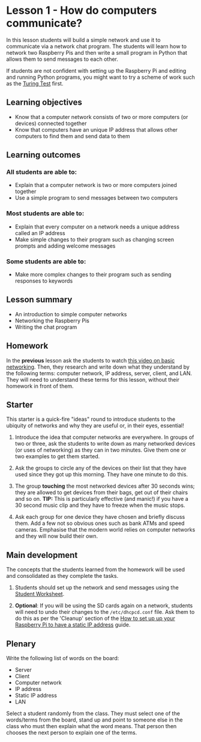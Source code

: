 # Lesson 1 - How do computers communicate?

In this lesson students will build a simple network and use it to communicate via a network chat program. The students will learn how to network two Raspberry Pis and then write a small program in Python that allows them to send messages to each other.

If students are not confident with setting up the Raspberry Pi and editing and running Python programs, you might want to try a scheme of work such as the [Turing Test](https://www.raspberrypi.org/learning/turing-test-lessons/) first.

## Learning objectives

- Know that a computer network consists of two or more computers (or devices) connected together
- Know that computers have an unique IP address that allows other computers to find them and send data to them

## Learning outcomes

### All students are able to:

- Explain that a computer network is two or more computers joined together
- Use a simple program to send messages between two computers

### Most students are able to:

- Explain that every computer on a network needs a unique address called an IP address
- Make simple changes to their program such as changing screen prompts and adding welcome messages

### Some students are able to:

- Make more complex changes to their program such as sending responses to keywords

## Lesson summary

- An introduction to simple computer networks
- Networking the Raspberry Pis
- Writing the chat program

## Homework

In the **previous** lesson ask the students to watch [this video on basic networking](http://www.youtube.com/watch?v=kNJZ-v263zc). Then, they research and write down what they understand by the following terms: computer network, IP address, server, client, and LAN. They will need to understand these terms for this lesson, without their homework in front of them.

## Starter

This starter is a quick-fire "ideas" round to introduce students to the ubiquity of networks and why they are useful or, in their eyes, essential!

1. Introduce the idea that computer networks are everywhere. In groups of two or three, ask the students to write down as many networked devices (or uses of networking) as they can in two minutes. Give them one or two examples to get them started.

1. Ask the groups to circle any of the devices on their list that they have used since they got up this morning. They have one minute to do this.

1. The group **touching** the most networked devices after 30 seconds wins; they are allowed to get devices from their bags, get out of their chairs and so on. **TIP:** This is particularly effective (and manic!) if you have a 30 second music clip and they have to freeze when the music stops.

1. Ask each group for one device they have chosen and briefly discuss them. Add a few not so obvious ones such as bank ATMs and speed cameras. Emphasise that the modern world relies on computer networks and they will now build their own.

## Main development

The concepts that the students learned from the homework will be used and consolidated as they complete the tasks.

1. Students should set up the network and send messages using the [Student Worksheet](worksheet.md).

1. **Optional**: If you will be using the SD cards again on a network, students will need to undo their changes to the `/etc/dhcpcd.conf` file. Ask them to do this as per the 'Cleanup' section of the [How to set up up your Raspberry Pi to have a static IP address](https://www.raspberrypi.org/learning/networking-lessons/rpi-static-ip-address/) guide.

## Plenary

Write the following list of words on the board:

- Server
- Client
- Computer network
- IP address
- Static IP address
- LAN

Select a student randomly from the class. They must select one of the words/terms from the board, stand up and point to someone else in the class who must then explain what the word means. That person then chooses the next person to explain one of the terms.
